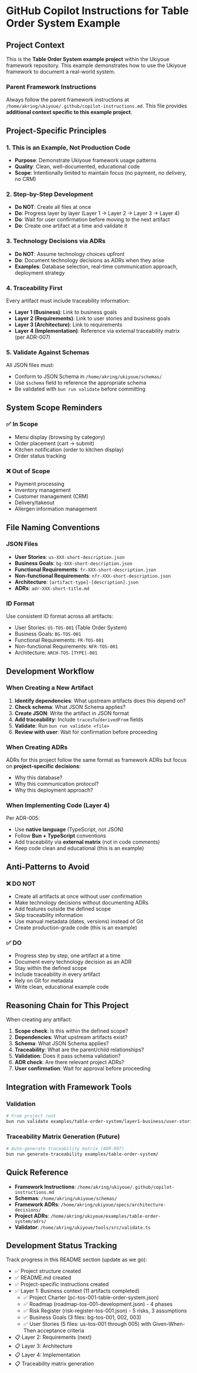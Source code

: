 # GitHub Copilot Instructions for Table Order System Example

## Project Context

This is the **Table Order System example project** within the Ukiyoue framework repository. This example demonstrates how to use the Ukiyoue framework to document a real-world system.

### Parent Framework Instructions

Always follow the parent framework instructions at `/home/akring/ukiyoue/.github/copilot-instructions.md`. This file provides **additional context specific to this example project**.

## Project-Specific Principles

### 1. This is an Example, Not Production Code

- **Purpose**: Demonstrate Ukiyoue framework usage patterns
- **Quality**: Clean, well-documented, educational code
- **Scope**: Intentionally limited to maintain focus (no payment, no delivery, no CRM)

### 2. Step-by-Step Development

- **Do NOT**: Create all files at once
- **Do**: Progress layer by layer (Layer 1 → Layer 2 → Layer 3 → Layer 4)
- **Do**: Wait for user confirmation before moving to the next artifact
- **Do**: Create one artifact at a time and validate it

### 3. Technology Decisions via ADRs

- **Do NOT**: Assume technology choices upfront
- **Do**: Document technology decisions as ADRs when they arise
- **Examples**: Database selection, real-time communication approach, deployment strategy

### 4. Traceability First

Every artifact must include traceability information:

- **Layer 1 (Business)**: Link to business goals
- **Layer 2 (Requirements)**: Link to user stories and business goals
- **Layer 3 (Architecture)**: Link to requirements
- **Layer 4 (Implementation)**: Reference via external traceability matrix (per ADR-007)

### 5. Validate Against Schemas

All JSON files must:

- Conform to JSON Schema in `/home/akring/ukiyoue/schemas/`
- Use `$schema` field to reference the appropriate schema
- Be validated with `bun run validate` before committing

## System Scope Reminders

### ✅ In Scope

- Menu display (browsing by category)
- Order placement (cart → submit)
- Kitchen notification (order to kitchen display)
- Order status tracking

### ❌ Out of Scope

- Payment processing
- Inventory management
- Customer management (CRM)
- Delivery/takeout
- Allergen information management

## File Naming Conventions

### JSON Files

- **User Stories**: `us-XXX-short-description.json`
- **Business Goals**: `bg-XXX-short-description.json`
- **Functional Requirements**: `fr-XXX-short-description.json`
- **Non-functional Requirements**: `nfr-XXX-short-description.json`
- **Architecture**: `[artifact-type]-[description].json`
- **ADRs**: `adr-XXX-short-title.md`

### ID Format

Use consistent ID format across all artifacts:

- User Stories: `US-TOS-001` (Table Order System)
- Business Goals: `BG-TOS-001`
- Functional Requirements: `FR-TOS-001`
- Non-functional Requirements: `NFR-TOS-001`
- Architecture: `ARCH-TOS-[TYPE]-001`

## Development Workflow

### When Creating a New Artifact

1. **Identify dependencies**: What upstream artifacts does this depend on?
2. **Check schema**: What JSON Schema applies?
3. **Create JSON**: Write the artifact in JSON format
4. **Add traceability**: Include `tracesTo`/`derivedFrom` fields
5. **Validate**: Run `bun run validate <file>`
6. **Review with user**: Wait for confirmation before proceeding

### When Creating ADRs

ADRs for this project follow the same format as framework ADRs but focus on **project-specific decisions**:

- Why this database?
- Why this communication protocol?
- Why this deployment approach?

### When Implementing Code (Layer 4)

Per ADR-005:

- Use **native language** (TypeScript, not JSON)
- Follow **Bun + TypeScript** conventions
- Add traceability via **external matrix** (not in code comments)
- Keep code clean and educational (this is an example)

## Anti-Patterns to Avoid

### ❌ DO NOT

- Create all artifacts at once without user confirmation
- Make technology decisions without documenting ADRs
- Add features outside the defined scope
- Skip traceability information
- Use manual metadata (dates, versions) instead of Git
- Create production-grade code (this is an example)

### ✅ DO

- Progress step by step, one artifact at a time
- Document every technology decision as an ADR
- Stay within the defined scope
- Include traceability in every artifact
- Rely on Git for metadata
- Write clean, educational example code

## Reasoning Chain for This Project

When creating any artifact:

1. **Scope check**: Is this within the defined scope?
2. **Dependencies**: What upstream artifacts exist?
3. **Schema**: What JSON Schema applies?
4. **Traceability**: What are the parent/child relationships?
5. **Validation**: Does it pass schema validation?
6. **ADR check**: Are there relevant project ADRs?
7. **User confirmation**: Wait for approval before proceeding

## Integration with Framework Tools

### Validation

```bash
# From project root
bun run validate examples/table-order-system/layer1-business/user-stories/us-001-browse-menu.json
```

### Traceability Matrix Generation (Future)

```bash
# Auto-generate traceability matrix (ADR-007)
bun run generate-traceability examples/table-order-system/
```

## Quick Reference

- **Framework Instructions**: `/home/akring/ukiyoue/.github/copilot-instructions.md`
- **Schemas**: `/home/akring/ukiyoue/schemas/`
- **Framework ADRs**: `/home/akring/ukiyoue/specs/architecture-decisions/`
- **Project ADRs**: `/home/akring/ukiyoue/examples/table-order-system/adrs/`
- **Validator**: `/home/akring/ukiyoue/tools/src/validate.ts`

## Development Status Tracking

Track progress in this README section (update as we go):

- ✅ Project structure created
- ✅ README.md created
- ✅ Project-specific instructions created
- ✅ Layer 1: Business context (11 artifacts completed)
  - ✅ Project Charter (pc-tos-001-table-order-system.json)
  - ✅ Roadmap (roadmap-tos-001-development.json) - 4 phases
  - ✅ Risk Register (risk-register-tos-001.json) - 5 risks, 3 assumptions
  - ✅ Business Goals (3 files: bg-tos-001, 002, 003)
  - ✅ User Stories (5 files: us-tos-001 through 005) with Given-When-Then acceptance criteria
- 📋 Layer 2: Requirements (next)
- 📋 Layer 3: Architecture
- 📋 Layer 4: Implementation
- 📋 Traceability matrix generation

